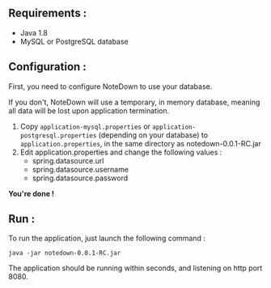 Requirements :
--------------
- Java 1.8
- MySQL or PostgreSQL database

Configuration :
---------------
First, you need to configure NoteDown to use your database.

If you don't, NoteDown will use a temporary, in memory database, meaning all data will be lost upon application 
termination.

1. Copy `application-mysql.properties` or `application-postgresql.properties` (depending on your database) to
`application.properties`, in the same directory as notedown-0.0.1-RC.jar
2. Edit application.properties and change the following values :
    - spring.datasource.url
    - spring.datasource.username
    - spring.datasource.password

**You're done !**

Run :
--------------
To run the application, just launch the following command :

    java -jar notedown-0.0.1-RC.jar
    
The application should be running within seconds, and listening on http port 8080.